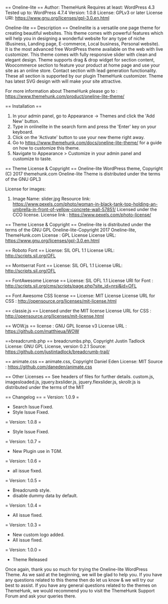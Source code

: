 == Oneline-lite ==
Author: ThemeHunk
Requires at least: WordPress 4.3
Tested up to: WordPress 4.7.4
Version: 1.0.8
License: GPLv3 or later
License URI: https://www.gnu.org/licenses/gpl-3.0.en.html


Oneline-lite
== Description ==
Onelinelite is a versatile one page theme for creating beautiful websites. This theme comes with powerful features which will help you in designing a wonderful website for any type of niche (Business, Landing page, E-commerce, Local business, Personal website). It is the most advanced free WordPress theme available on the web with live customizer. This theme comes with fully responsive slider with clean and elegant design. Theme supports drag & drop widget for section content, Woocommerce section to feature your product at home page and use your site as an online store. Contact section with lead generation functionality. These all section is supported by our plugin ThemeHunk customizer. Theme has latest SVG design with will make your site attractive. 

For more information about ThemeHunk please go to : https://www.themehunk.com/product/oneline-lite-theme/

== Installation ==

1. In your admin panel, go to Appearance -> Themes and click the 'Add New' button.
2. Type in onlinelite in the search form and press the 'Enter' key on your keyboard.
3. Click on the 'Activate' button to use your new theme right away.
4. Go to https://www.themehunk.com/docs/oneline-lite-theme/ for a guide on how to customize this theme.
5. Navigate to Appearance > Customize in your admin panel and customize to taste.

== Theme License & Copyright ==
Oneline-lite WordPress theme, Copyright (C) 2017 themehunk.com
Oneline-lite Theme is distributed under the terms of the GNU GPL3
 

License for images:

1. Image Name: slider.jpg
Resource link: https://www.pexels.com/photo/woman-in-black-tank-top-holding-an-umbrella-in-front-of-yellow-concrete-wall-57851/
Licensed under the CCO license.
License link : https://www.pexels.com/photo-license/
	
== Theme License & Copyright ==
Oneline-lite is distributed under the terms of the GNU GPL
Oneline-lite-Copyright 2017 Oneline-lite, ThemeHunk.com
License : GPL License
License URL: https://www.gnu.org/licenses/gpl-3.0.en.html

== Roboto Font ==
License: SIL OFL 1.1
License URL: http://scripts.sil.org/OFL

== Montserrat Font ==
License: SIL OFL 1.1
License URL: http://scripts.sil.org/OFL

== FontAwesome License ==
License: SIL OFL 1.1
License URl for Font : http://scripts.sil.org/cms/scripts/page.php?site_id=nrsi&id=OFL

== Font Awesome CSS license ==
License: MIT License
License URL for CSS : http://opensource.org/licenses/mit-license.html

== classie.js ==
Licensed under the MIT license
License URL for CSS : http://opensource.org/licenses/mit-license.html

== WOW.js ==
license : GNU GPL license v3
License URL : https://github.com/matthieua/WOW

==breadcrumb.php ==
breadcrumbs.php, Copyright Justin Tadlock License: GNU GPL License, version 0.2.1 Source: https://github.com/justintadlock/breadcrumb-trail/

== animate.css ==
animate.css, Copyright Daniel Eden License: MIT  Source : https://github.com/daneden/animate.css


==  Other Licenses ==
See headers of files for further details.
custom.js, imagesloaded.js, jquery.bxslider.js, jquery.flexslider.js, skrollr.js is distributed under the terms of the MIT
  

== Changelog ==
= Version: 1.0.9 =
* Search Issue Fixed.
* Style Issue Fixed.

= Version: 1.0.8 =
* Style Issue Fixed.

= Version: 1.0.7 =
* New Plugin use in TGM.

= Version: 1.0.6 =
* all issue fixed.

= Version: 1.0.5 =
* Breadcrumb style.
* disable dummy data by default.

= Version: 1.0.4 =
* All issue fixed.

= Version: 1.0.3 =
* New custom logo added.
* All issue fixed.

= Version: 1.0.0 =
* Theme Released

Once again, thank you so much for trying the Oneline-lite WordPress Theme. As we said at the beginning, we will be glad to help you. If you have any questions related to this theme then do let us know & we will try our best to assist. If you have any general questions related to the themes on ThemeHunk, we would recommend you to visit the ThemeHunk Support Forum and ask your queries there.